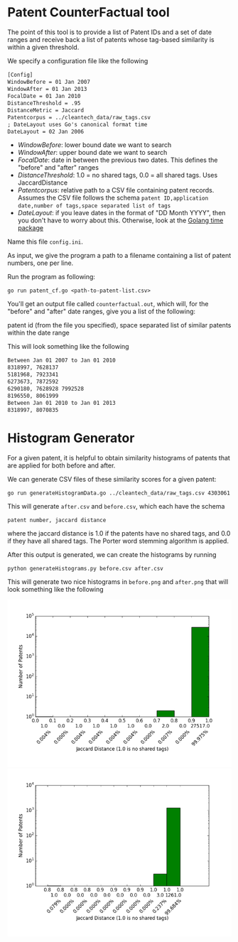 # Patent CounterFactual tool

The point of this tool is to provide a list of Patent IDs and a set of date
ranges and receive back a list of patents whose tag-based similarity is within
a given threshold.

We specify a configuration file like the following

```
[Config]
WindowBefore = 01 Jan 2007
WindowAfter = 01 Jan 2013
FocalDate = 01 Jan 2010
DistanceThreshold = .95
DistanceMetric = Jaccard
Patentcorpus = ../cleantech_data/raw_tags.csv
; DateLayout uses Go's canonical format time
DateLayout = 02 Jan 2006
```

* *WindowBefore*: lower bound date we want to search
* *WindowAfter*: upper bound date we want to search
* *FocalDate*: date in between the previous two dates. This defines the "before" and "after" ranges
* *DistanceThreshold*: 1.0 = no shared tags, 0.0 = all shared tags. Uses JaccardDistance
* *Patentcorpus*: relative path to a CSV file containing patent records. Assumes the CSV file
    follows the schema `patent ID,application date,number of tags,space separated list of tags`
* *DateLayout*: if you leave dates in the format of "DD Month YYYY", then you don't have to
    worry about this. Otherwise, look at the [Golang time package](http://golang.org/pkg/time/)

Name this file `config.ini`.

As input, we give the program a path to a filename containing a list of patent
numbers, one per line.

Run the program as following:

```
go run patent_cf.go <path-to-patent-list.csv>
```

You'll get an output file called `counterfactual.out`, which will, for the "before" and "after"
date ranges, give you a list of the following:

patent id (from the file you specified), space separated list of similar patents within the date range

This will look something like the following

```
Between Jan 01 2007 to Jan 01 2010
8318997, 7628137
5181968, 7923341
6273673, 7872592
6290180, 7628928 7992528
8196550, 8061999
Between Jan 01 2010 to Jan 01 2013
8318997, 8070835
```

# Histogram Generator

For a given patent, it is helpful to obtain similarity histograms of patents that are applied for
both before and after.

We can generate CSV files of these similarity scores for a given patent:

```
go run generateHistogramData.go ../cleantech_data/raw_tags.csv 4303061
```

This will generate `after.csv` and `before.csv`, which each have the schema

```
patent number, jaccard distance
```

where the jaccard distance is 1.0 if the patents have no shared tags, and 0.0
if they have all shared tags. The Porter word stemming algorithm is applied.

After this output is generated, we can create the histograms by running

```
python generateHistograms.py before.csv after.csv
```

This will generate two nice histograms in `before.png` and `after.png`
that will look something like the following

![After](figs/after.png)
![Before](figs/before.png)
